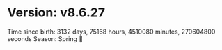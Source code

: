 # Version: v8.6.27
Time since birth: 3132 days, 75168 hours, 4510080 minutes, 270604800 seconds
Season: Spring 🌸
